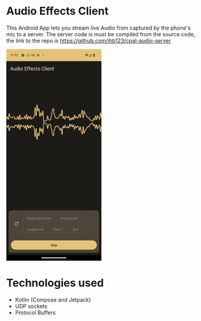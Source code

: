 # Audio Effects Client
This Android App lets you stream live Audio from captured by the phone's mic to a server. The server code is must be compiled from the source code, the link to the repo is https://github.com/jhb123/cpal-audio-server

<img src="https://github.com/jhb123/AudioEffectsClient/blob/main/audio_effects_client_demo.png" width=50% height=50%>

# Technologies used
- Kotlin (Compose and Jetpack)
- UDP sockets
- Protocol Buffers